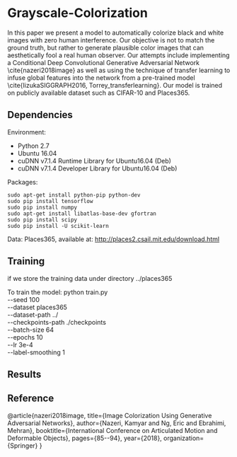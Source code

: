 # Grayscale-Colorization
In this paper we present a model to automatically colorize black and white images with zero human interference. Our objective is not to match the ground truth, but rather to generate plausible color images that can aesthetically fool a real human observer. Our attempts include implementing a Conditional Deep Convolutional Generative Adversarial Network \cite{nazeri2018image} as well as using the technique of transfer learning to infuse global features into the network from a pre-trained model \cite{IizukaSIGGRAPH2016, Torrey_transferlearning}. Our model is trained on publicly available dataset such as CIFAR-10 and Places365.


## Dependencies
Environment:
- Python 2.7
- Ubuntu 16.04
- cuDNN v7.1.4 Runtime Library for Ubuntu16.04 (Deb)
- cuDNN v7.1.4 Developer Library for Ubuntu16.04 (Deb)

Packages:
```
sudo apt-get install python-pip python-dev
sudo pip install tensorflow
sudo pip install numpy
sudo apt-get install libatlas-base-dev gfortran
sudo pip install scipy
sudo pip install -U scikit-learn
```
Data:
Places365, available at: http://places2.csail.mit.edu/download.html

## Training
if we store the training data under directory ../places365

To train the model:
python train.py \
  --seed 100 \
  --dataset places365 \
  --dataset-path ../ \
  --checkpoints-path ./checkpoints \
  --batch-size 64 \
  --epochs 10 \
  --lr 3e-4 \
  --label-smoothing 1
## Results

## Reference
@article{nazeri2018image,
  title={Image Colorization Using Generative Adversarial Networks},
  author={Nazeri, Kamyar and Ng, Eric and Ebrahimi, Mehran},
  booktitle={International Conference on Articulated Motion and Deformable Objects},
  pages={85--94},
  year={2018},
  organization={Springer}
}
